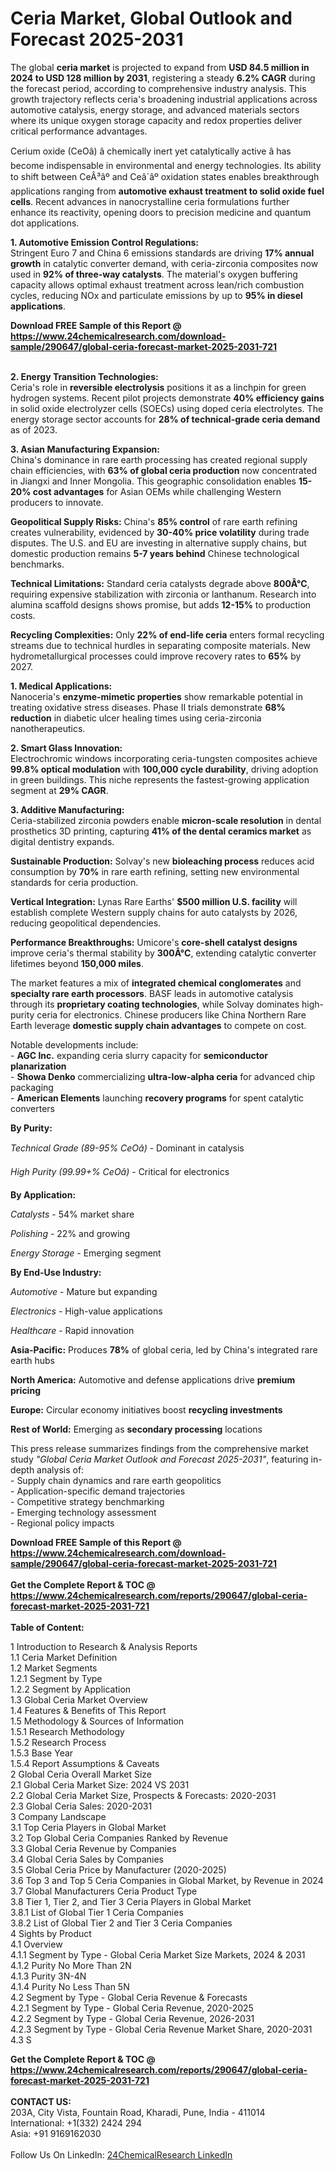 <h1>Ceria Market, Global Outlook and Forecast 2025-2031</h1><p>The global <strong>ceria market</strong> is projected to expand from <strong>USD 84.5 million in 2024 to USD 128 million by 2031</strong>, registering a steady <strong>6.2% CAGR</strong> during the forecast period, according to comprehensive industry analysis. This growth trajectory reflects ceria's broadening industrial applications across automotive catalysis, energy storage, and advanced materials sectors where its unique oxygen storage capacity and redox properties deliver critical performance advantages.</p><p>Cerium oxide (CeOâ) â chemically inert yet catalytically active â has become indispensable in environmental and energy technologies. Its ability to shift between CeÂ³âº and Ceâ´âº oxidation states enables breakthrough applications ranging from <strong>automotive exhaust treatment to solid oxide fuel cells</strong>. Recent advances in nanocrystalline ceria formulations further enhance its reactivity, opening doors to precision medicine and quantum dot applications.</p><p><strong>1. Automotive Emission Control Regulations:</strong><br>
Stringent Euro 7 and China 6 emissions standards are driving <strong>17% annual growth</strong> in catalytic converter demand, with ceria-zirconia composites now used in <strong>92% of three-way catalysts</strong>. The material's oxygen buffering capacity allows optimal exhaust treatment across lean/rich combustion cycles, reducing NOx and particulate emissions by up to <strong>95% in diesel applications</strong>.</p><div><b>Download FREE Sample of this Report @ 
            <a href="https://www.24chemicalresearch.com/download-sample/290647/global-ceria-forecast-market-2025-2031-721">
            https://www.24chemicalresearch.com/download-sample/290647/global-ceria-forecast-market-2025-2031-721</a></b></div><br><p><strong>2. Energy Transition Technologies:</strong><br>
Ceria's role in <strong>reversible electrolysis</strong> positions it as a linchpin for green hydrogen systems. Recent pilot projects demonstrate <strong>40% efficiency gains</strong> in solid oxide electrolyzer cells (SOECs) using doped ceria electrolytes. The energy storage sector accounts for <strong>28% of technical-grade ceria demand</strong> as of 2023.</p><p><strong>3. Asian Manufacturing Expansion:</strong><br>
China's dominance in rare earth processing has created regional supply chain efficiencies, with <strong>63% of global ceria production</strong> now concentrated in Jiangxi and Inner Mongolia. This geographic consolidation enables <strong>15-20% cost advantages</strong> for Asian OEMs while challenging Western producers to innovate.</p><p><strong>Geopolitical Supply Risks:</strong> China's <strong>85% control</strong> of rare earth refining creates vulnerability, evidenced by <strong>30-40% price volatility</strong> during trade disputes. The U.S. and EU are investing in alternative supply chains, but domestic production remains <strong>5-7 years behind</strong> Chinese technological benchmarks.</p><p><strong>Technical Limitations:</strong> Standard ceria catalysts degrade above <strong>800Â°C</strong>, requiring expensive stabilization with zirconia or lanthanum. Research into alumina scaffold designs shows promise, but adds <strong>12-15%</strong> to production costs.</p><p><strong>Recycling Complexities:</strong> Only <strong>22% of end-life ceria</strong> enters formal recycling streams due to technical hurdles in separating composite materials. New hydrometallurgical processes could improve recovery rates to <strong>65%</strong> by 2027.</p><p><strong>1. Medical Applications:</strong><br>
Nanoceria's <strong>enzyme-mimetic properties</strong> show remarkable potential in treating oxidative stress diseases. Phase II trials demonstrate <strong>68% reduction</strong> in diabetic ulcer healing times using ceria-zirconia nanotherapeutics.</p><p><strong>2. Smart Glass Innovation:</strong><br>
Electrochromic windows incorporating ceria-tungsten composites achieve <strong>99.8% optical modulation</strong> with <strong>100,000 cycle durability</strong>, driving adoption in green buildings. This niche represents the fastest-growing application segment at <strong>29% CAGR</strong>.</p><p><strong>3. Additive Manufacturing:</strong><br>
Ceria-stabilized zirconia powders enable <strong>micron-scale resolution</strong> in dental prosthetics 3D printing, capturing <strong>41% of the dental ceramics market</strong> as digital dentistry expands.</p><p><strong>Sustainable Production:</strong> Solvay's new <strong>bioleaching process</strong> reduces acid consumption by <strong>70%</strong> in rare earth refining, setting new environmental standards for ceria production.</p><p><strong>Vertical Integration:</strong> Lynas Rare Earths' <strong>$500 million U.S. facility</strong> will establish complete Western supply chains for auto catalysts by 2026, reducing geopolitical dependencies.</p><p><strong>Performance Breakthroughs:</strong> Umicore's <strong>core-shell catalyst designs</strong> improve ceria's thermal stability by <strong>300Â°C</strong>, extending catalytic converter lifetimes beyond <strong>150,000 miles</strong>.</p><p>The market features a mix of <strong>integrated chemical conglomerates</strong> and <strong>specialty rare earth processors</strong>. BASF leads in automotive catalysis through its <strong>proprietary coating technologies</strong>, while Solvay dominates high-purity ceria for electronics. Chinese producers like China Northern Rare Earth leverage <strong>domestic supply chain advantages</strong> to compete on cost.</p><p>Notable developments include:<br>
- <strong>AGC Inc.</strong> expanding ceria slurry capacity for <strong>semiconductor planarization</strong><br>
- <strong>Showa Denko</strong> commercializing <strong>ultra-low-alpha ceria</strong> for advanced chip packaging<br>
- <strong>American Elements</strong> launching <strong>recovery programs</strong> for spent catalytic converters</p><p><strong>By Purity:</strong></p><p><em>Technical Grade (89-95% CeOâ)</em> - Dominant in catalysis</p><p><em>High Purity (99.99+% CeOâ)</em> - Critical for electronics</p><p><strong>By Application:</strong></p><p><em>Catalysts</em> - 54% market share</p><p><em>Polishing</em> - 22% and growing</p><p><em>Energy Storage</em> - Emerging segment</p><p><strong>By End-Use Industry:</strong></p><p><em>Automotive</em> - Mature but expanding</p><p><em>Electronics</em> - High-value applications</p><p><em>Healthcare</em> - Rapid innovation</p><p><strong>Asia-Pacific:</strong> Produces <strong>78%</strong> of global ceria, led by China's integrated rare earth hubs</p><p><strong>North America:</strong> Automotive and defense applications drive <strong>premium pricing</strong></p><p><strong>Europe:</strong> Circular economy initiatives boost <strong>recycling investments</strong></p><p><strong>Rest of World:</strong> Emerging as <strong>secondary processing</strong> locations</p><p>This press release summarizes findings from the comprehensive market study <em>"Global Ceria Market Outlook and Forecast 2025-2031"</em>, featuring in-depth analysis of:<br>
- Supply chain dynamics and rare earth geopolitics<br>
- Application-specific demand trajectories<br>
- Competitive strategy benchmarking<br>
- Emerging technology assessment<br>
- Regional policy impacts</p><div><b>Download FREE Sample of this Report @ 
            <a href="https://www.24chemicalresearch.com/download-sample/290647/global-ceria-forecast-market-2025-2031-721">
            https://www.24chemicalresearch.com/download-sample/290647/global-ceria-forecast-market-2025-2031-721</a></b></div><br><div><b>Get the Complete Report & TOC @ 
            <a href="https://www.24chemicalresearch.com/reports/290647/global-ceria-forecast-market-2025-2031-721">
            https://www.24chemicalresearch.com/reports/290647/global-ceria-forecast-market-2025-2031-721</a></b></div><br>
            <b>Table of Content:</b><p>1 Introduction to Research & Analysis Reports<br />
 1.1 Ceria Market Definition<br />
 1.2 Market Segments<br />
 1.2.1 Segment by Type<br />
 1.2.2 Segment by Application<br />
 1.3 Global Ceria Market Overview<br />
 1.4 Features & Benefits of This Report<br />
 1.5 Methodology & Sources of Information<br />
 1.5.1 Research Methodology<br />
 1.5.2 Research Process<br />
 1.5.3 Base Year<br />
 1.5.4 Report Assumptions & Caveats<br />
2 Global Ceria Overall Market Size<br />
 2.1 Global Ceria Market Size: 2024 VS 2031<br />
 2.2 Global Ceria Market Size, Prospects & Forecasts: 2020-2031<br />
 2.3 Global Ceria Sales: 2020-2031<br />
3 Company Landscape<br />
 3.1 Top Ceria Players in Global Market<br />
 3.2 Top Global Ceria Companies Ranked by Revenue<br />
 3.3 Global Ceria Revenue by Companies<br />
 3.4 Global Ceria Sales by Companies<br />
 3.5 Global Ceria Price by Manufacturer (2020-2025)<br />
 3.6 Top 3 and Top 5 Ceria Companies in Global Market, by Revenue in 2024<br />
 3.7 Global Manufacturers Ceria Product Type<br />
 3.8 Tier 1, Tier 2, and Tier 3 Ceria Players in Global Market<br />
 3.8.1 List of Global Tier 1 Ceria Companies<br />
 3.8.2 List of Global Tier 2 and Tier 3 Ceria Companies<br />
4 Sights by Product<br />
 4.1 Overview<br />
 4.1.1 Segment by Type - Global Ceria Market Size Markets, 2024 & 2031<br />
 4.1.2 Purity No More Than 2N<br />
 4.1.3 Purity 3N-4N<br />
 4.1.4 Purity No Less Than 5N<br />
 4.2 Segment by Type - Global Ceria Revenue & Forecasts<br />
 4.2.1 Segment by Type - Global Ceria Revenue, 2020-2025<br />
 4.2.2 Segment by Type - Global Ceria Revenue, 2026-2031<br />
 4.2.3 Segment by Type - Global Ceria Revenue Market Share, 2020-2031<br />
 4.3 S</p><div><b>Get the Complete Report & TOC @ 
            <a href="https://www.24chemicalresearch.com/reports/290647/global-ceria-forecast-market-2025-2031-721">
            https://www.24chemicalresearch.com/reports/290647/global-ceria-forecast-market-2025-2031-721</a></b></div><br><b>CONTACT US:</b><br>
            203A, City Vista, Fountain Road, Kharadi, Pune, India - 411014<br>
            International: +1(332) 2424 294<br>
            Asia: +91 9169162030 <br><br>
            Follow Us On LinkedIn: <a href="https://www.linkedin.com/company/24chemicalresearch/">24ChemicalResearch LinkedIn</a>
